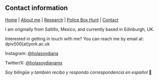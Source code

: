## Contact information

[Home](index.md)  |  [About me](aboutme.md)  |   [Research](researchpapers.md)  |   [Police Box Hunt](policeboxes.md)   |    [Contact](contactinfo.md)  

I am originally from Saltillo, Mexico, and currently based in Edinburgh, UK. 

Interested in getting in touch with me? You can reach me by email at: dpiv500[at]york.ac.uk 



Instagram: [@holasoydiana](https://www.instagram.com/holasoydiana/)

Twitter/X: [@holasoydianamx](https://x.com/holasoydianamx)


*Soy bilingüe y también recibo y respondo correspondencia en español* 🙂
